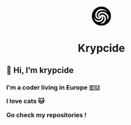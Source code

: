 
<p align="center">
<img src="158832710.png" alt="meteor-client-logo" width="10%"/>
</p>

<h1 align="center">Krypcide</h1>

<h2>👋 Hi, I’m krypcide </h2>

<h3>
  I'm a coder living in Europe 🇪🇺

I love cats 🐱

Go check my repositories !
</h3>
